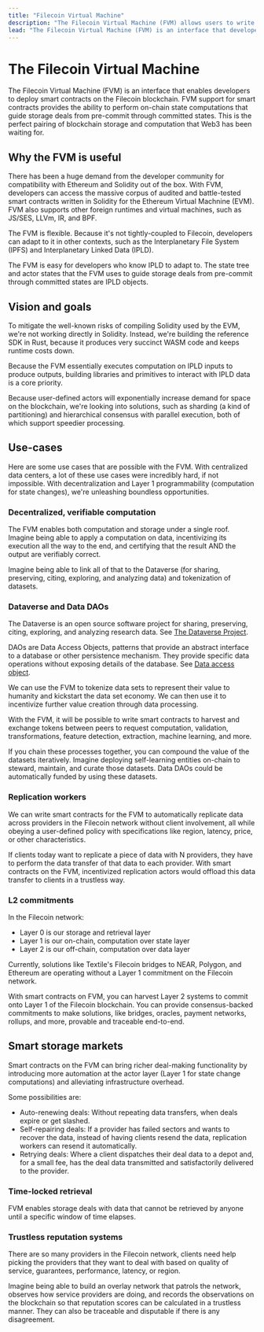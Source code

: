 ```yaml
---
title: "Filecoin Virtual Machine"
description: "The Filecoin Virtual Machine (FVM) allows users to write their own smart-contracts and run them against the Filecoin network. This website contains all the documetation for the FVM project, including examples and reference material to help developers build on the FVM."
lead: "The Filecoin Virtual Machine (FVM) is an interface that developers can use to deploy smart-contracts on the Filecoin network. FVM contracts will introduce the ability to perfom on-chain computation, or the computation of a state. This is the perfect pairing of blockchain storage and computation that Web3 has been waiting for."
---
```


# The Filecoin Virtual Machine

The Filecoin Virtual Machine (FVM) is an interface that enables developers to deploy smart contracts on the Filecoin blockchain. FVM support for smart contracts provides the ability to perform on-chain state computations that guide storage deals from pre-commit through committed states. This is the perfect pairing of blockchain storage and computation that Web3 has been waiting for.

## Why the FVM is useful

There has been a huge demand from the developer community for compatibility with Ethereum and Solidity out of the box. With FVM,  developers can access the massive corpus of audited and battle-tested smart contracts written in Solidity for the Ethereum Virtual Machnine (EVM). FVM also supports other foreign runtimes and virtual machines, such as JS/SES, LLVm, IR, and BPF.

The FVM is flexible. Because it's not tightly-coupled to Filecoin, developers can adapt to it in other contexts, such as the Interplanetary File System (IPFS) and Interplanetary Linked Data (IPLD).

The FVM is easy for developers who know IPLD to adapt to. The state tree and actor states that the FVM uses to guide storage deals from pre-commit through committed states are IPLD objects.

## Vision and goals

To mitigate the well-known risks of compiling Solidity used by the EVM, we're not working directly in Solidity. Instead, we're building the reference SDK in Rust, because it produces very succinct WASM code and keeps runtime costs down.

Because the FVM essentially executes computation on IPLD inputs to produce outputs, building libraries and primitives to interact with IPLD data is a core priority.

Because user-defined actors will exponentially increase demand for space on the blockchain, we're looking into solutions, such as sharding (a kind of partitioning) and hierarchical consensus with parallel execution, both of which support speedier processing.

## Use-cases

Here are some use cases that are possible with the FVM. With centralized data centers, a lot of these use cases were incredibly hard, if not impossible. With decentralization and Layer 1 programmability (computation for state changes), we're unleashing boundless opportunities.

### Decentralized, verifiable computation

The FVM enables both computation and storage under a single roof. Imagine being able to apply a computation on data, incentivizing its execution all the way to the end, and certifying that the result AND the output are verifiably correct.

Imagine being able to link all of that to the Dataverse (for sharing, preserving, citing, exploring, and analyzing data) and tokenization of datasets.

### Dataverse and Data DAOs

The Dataverse is an open source software project for sharing, preserving, citing, exploring, and analyzing research data. See [The Dataverse Project](https://dataverse.org/).

DAOs are Data Access Objects, patterns that provide an abstract interface to a database or other persistence mechanism. They provide specific data operations without exposing details of the database. See [Data access object](https://en.wikipedia.org/wiki/Data_access_object).

We can use the FVM to tokenize data sets to represent their value to humanity and kickstart the data set economy. We can then use it to incentivize further value creation through data processing.

With the FVM, it will be possible to write smart contracts to harvest and exchange tokens between peers to request computation, validation, transformations, feature detection, extraction, machine learning, and more.

If you chain these processes together, you can compound the value of the datasets iteratively. Imagine deploying self-learning entities on-chain to steward, maintain, and curate those datasets. Data DAOs could be automatically funded by using these datasets.

### Replication workers

We can write smart contracts for the FVM to automatically replicate data across providers in the Filecoin network without client involvement, all while obeying a user-defined policy with specifications like region, latency, price, or other characteristics.

If clients today want to replicate a piece of data with N providers, they have to perform the data transfer of that data to each provider. With smart contracts on the FVM, incentivized replication actors would offload this data transfer to clients in a trustless way.

### L2 commitments

In the Filecoin network:

- Layer 0 is our storage and retrieval layer
- Layer 1 is our on-chain, computation over state layer
- Layer 2 is our off-chain, computation over data layer

Currently, solutions like Textile's Filecoin bridges to NEAR, Polygon, and Ethereum are operating without a Layer 1 commitment on the Filecoin network.

With smart contracts on FVM, you can harvest Layer 2 systems to commit onto Layer 1 of the Filecoin blockchain. You can provide consensus-backed commitments to make solutions, like bridges, oracles, payment networks, rollups, and more, provable and traceable end-to-end.

## Smart storage markets

Smart contracts on the FVM can bring richer deal-making functionality by introducing more automation at the actor layer (Layer 1 for state change computations) and alleviating infrastructure overhead.

Some possibilities are:

- Auto-renewing deals: Without repeating data transfers, when deals expire or get slashed.
- Self-repairing deals: If a provider has failed sectors and wants to recover the data, instead of having clients resend the data, replication workers can resend it automatically.
- Retrying deals: Where a client dispatches their deal data to a depot and, for a small fee, has the deal data transmitted and satisfactorily delivered to the provider.

### Time-locked retrieval

FVM enables storage deals with data that cannot be retrieved by anyone until a specific window of time elapses.

### Trustless reputation systems

There are so many providers in the Filecoin network, clients need help picking the providers that they want to deal with based on quality of service, guarantees, performance, latency, or region.

Imagine being able to build an overlay network that patrols the network, observes how service providers are doing, and records the observations on the blockchain so that reputation scores can be calculated in a trustless manner. They can also be traceable and disputable if there is any disagreement.
